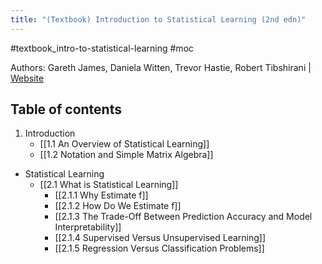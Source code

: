 ```yaml
---
title: "(Textbook) Introduction to Statistical Learning (2nd edn)"
---
```

#textbook_intro-to-statistical-learning #moc

Authors: Gareth James, Daniela Witten, Trevor Hastie, Robert Tibshirani | [Website](https://www.statlearning.com/)

## Table of contents

1. Introduction
	- [[1.1 An Overview of Statistical Learning]]
	- [[1.2 Notation and Simple Matrix Algebra]]
- Statistical Learning
	- [[2.1 What is Statistical Learning]]
		- [[2.1.1 Why Estimate f]]
		- [[2.1.2 How Do We Estimate f]]
		- [[2.1.3 The Trade-Off Between Prediction Accuracy and Model Interpretability]]
		- [[2.1.4 Supervised Versus Unsupervised Learning]]
		- [[2.1.5 Regression Versus Classification Problems]]
